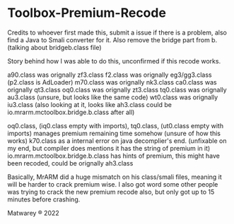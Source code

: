 # Toolbox-Premium-Recode
Credits to whoever first made this, submit a issue if there is a problem, also find a Java to Smali converter for it.
Also remove the bridge part from b. (talking about bridgeb.class file)

Story behind how I was able to do this, unconfirmed if this recode works.


a90.class was orignally zf3.class
f2.class was orignally eg3/gg3.class (p2.class is AdLoader)
m70.class was orignally nk3.class
ca0.class was orignally qt3.class
oq0.class was orignally zt3.class
tq0.class was orignally au3.class (unsure, but looks like the same code) 
wt0.class was orignally iu3.class (also looking at it, looks like ah3.class could be io.mrarm.mctoolbox.bridge.b.class after all)


oq0.class, (iq0.class empty with imports), tq0.class, (ut0.class empty with imports) manages premium remaining time somehow (unsure of how this works)
k70.class as a internal error on java decomplier's end. (unfixable on my end, but compiler does mentions it has the string of premium in it)
io.mrarm.mctoolbox.bridge.b.class has hints of premium, this might have been recoded, could be orignally ah3.class


Basically, MrARM did a huge mismatch on his class/smali files, meaning it will be harder to crack premium wise.
I also got word some other people was trying to crack the new premium recode also, but only got up to 15 minutes before crashing.

Matwarey ® 2022
